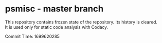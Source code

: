 # psmisc - master branch

This repository contains frozen state of the repository.
Its history is cleared. It is used only for static code
analysis with Codacy.

Commit Time: 1699620285